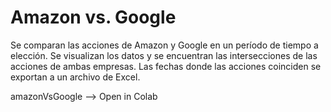 # Amazon vs. Google

Se comparan las acciones de Amazon y Google en un período de tiempo a elección. 
Se visualizan los datos y se encuentran las intersecciones de las acciones de ambas empresas.
Las fechas donde las acciones coinciden se exportan a un archivo de Excel.

amazonVsGoogle --> Open in Colab

